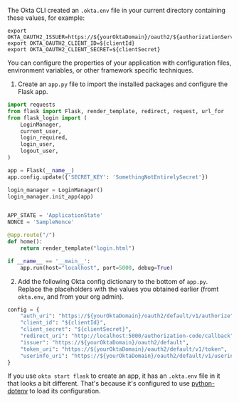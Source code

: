 The Okta CLI created an `.okta.env` file in your current directory containing these values, for example:

```properties
export OKTA_OAUTH2_ISSUER=https://${yourOktaDomain}/oauth2/${authorizationServerId}
export OKTA_OAUTH2_CLIENT_ID=${clientId}
export OKTA_OAUTH2_CLIENT_SECRET=${clientSecret}
```

You can configure the properties of your application with configuration files, environment variables, or other framework specific techniques.

1. Create an `app.py` file to import the installed packages and configure the Flask app.

```py
import requests
from flask import Flask, render_template, redirect, request, url_for
from flask_login import (
    LoginManager,
    current_user,
    login_required,
    login_user,
    logout_user,
)

app = Flask(__name__)
app.config.update({'SECRET_KEY': 'SomethingNotEntirelySecret'})

login_manager = LoginManager()
login_manager.init_app(app)


APP_STATE = 'ApplicationState'
NONCE = 'SampleNonce'

@app.route("/")
def home():
    return render_template("login.html")

if __name__ == '__main__':
    app.run(host="localhost", port=5000, debug=True)
```

2. Add the following Okta config dictionary to the bottom of `app.py`. Replace the placeholders with the values you obtained earlier (fromt `okta.env`, and from your org admin).

```py
config = {
    "auth_uri": "https://${yourOktaDomain}/oauth2/default/v1/authorize",
    "client_id": "${clientId}",
    "client_secret": "${clientSecret}",
    "redirect_uri": "http://localhost:5000/authorization-code/callback",
    "issuer": "https://${yourOktaDomain}/oauth2/default",
    "token_uri": "https://${yourOktaDomain}/oauth2/default/v1/token",
    "userinfo_uri": "https://${yourOktaDomain}/oauth2/default/v1/userinfo"
}
```

If you use `okta start flask` to create an app, it has an `.okta.env` file in it that looks a bit different. That's because it's configured to use [python-dotenv](https://github.com/theskumar/python-dotenv) to load its configuration.
